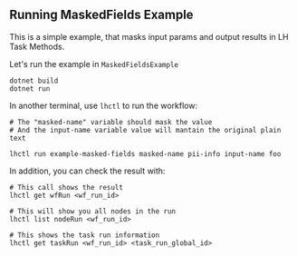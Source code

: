 ## Running MaskedFields Example

This is a simple example, that masks input params and output results in LH Task Methods.

Let's run the example in `MaskedFieldsExample`

```
dotnet build
dotnet run
```

In another terminal, use `lhctl` to run the workflow:

```
# The "masked-name" variable should mask the value
# And the input-name variable value will mantain the original plain text

lhctl run example-masked-fields masked-name pii-info input-name foo
```

In addition, you can check the result with:

```
# This call shows the result
lhctl get wfRun <wf_run_id>

# This will show you all nodes in the run
lhctl list nodeRun <wf_run_id>

# This shows the task run information
lhctl get taskRun <wf_run_id> <task_run_global_id>
```
